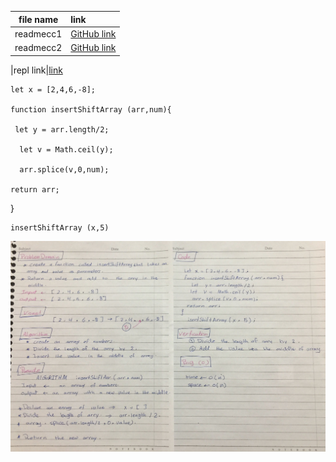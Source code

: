 |file name|link|
|:-------:|:---|
|readmecc1|[GitHub link](https://github.com/Tasnimwheebi/data-structures-and-algorithms/blob/array-reverse/javascript/code-challenges/array-revers/readme.md)|
|readmecc2|[GitHub link](https://github.com/Tasnimwheebi/data-structures-and-algorithms/blob/array-reverse/javascript/code-challenges/array-shift/readme.md)|


|repl link|[link](https://replit.com/@tasnimwheebi/FunctionalOverjoyedDatamart#index.js)
  
    let x = [2,4,6,-8];
  
    function insertShiftArray (arr,num){
   
     let y = arr.length/2;
     
      let v = Math.ceil(y);
      
      arr.splice(v,0,num);
      
    return arr;
    
   }
   
    insertShiftArray (x,5)
    




![Img](array-shift.jpg)
